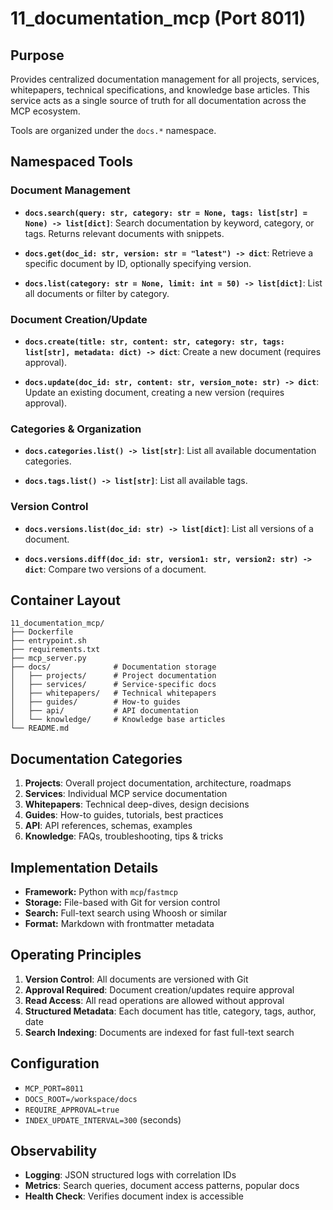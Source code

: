 # 11_documentation_mcp (Port 8011)

## Purpose
Provides centralized documentation management for all projects, services, whitepapers, technical specifications, and knowledge base articles. This service acts as a single source of truth for all documentation across the MCP ecosystem.

Tools are organized under the `docs.*` namespace.

## Namespaced Tools

### Document Management
- **`docs.search(query: str, category: str = None, tags: list[str] = None) -> list[dict]`**: 
  Search documentation by keyword, category, or tags. Returns relevant documents with snippets.

- **`docs.get(doc_id: str, version: str = "latest") -> dict`**: 
  Retrieve a specific document by ID, optionally specifying version.

- **`docs.list(category: str = None, limit: int = 50) -> list[dict]`**: 
  List all documents or filter by category.

### Document Creation/Update
- **`docs.create(title: str, content: str, category: str, tags: list[str], metadata: dict) -> dict`**: 
  Create a new document (requires approval).

- **`docs.update(doc_id: str, content: str, version_note: str) -> dict`**: 
  Update an existing document, creating a new version (requires approval).

### Categories & Organization
- **`docs.categories.list() -> list[str]`**: 
  List all available documentation categories.

- **`docs.tags.list() -> list[str]`**: 
  List all available tags.

### Version Control
- **`docs.versions.list(doc_id: str) -> list[dict]`**: 
  List all versions of a document.

- **`docs.versions.diff(doc_id: str, version1: str, version2: str) -> dict`**: 
  Compare two versions of a document.

## Container Layout
```
11_documentation_mcp/
├── Dockerfile
├── entrypoint.sh
├── requirements.txt
├── mcp_server.py
├── docs/              # Documentation storage
│   ├── projects/      # Project documentation
│   ├── services/      # Service-specific docs
│   ├── whitepapers/   # Technical whitepapers
│   ├── guides/        # How-to guides
│   ├── api/           # API documentation
│   └── knowledge/     # Knowledge base articles
└── README.md
```

## Documentation Categories

1. **Projects**: Overall project documentation, architecture, roadmaps
2. **Services**: Individual MCP service documentation
3. **Whitepapers**: Technical deep-dives, design decisions
4. **Guides**: How-to guides, tutorials, best practices
5. **API**: API references, schemas, examples
6. **Knowledge**: FAQs, troubleshooting, tips & tricks

## Implementation Details
- **Framework:** Python with `mcp`/`fastmcp`
- **Storage:** File-based with Git for version control
- **Search:** Full-text search using Whoosh or similar
- **Format:** Markdown with frontmatter metadata

## Operating Principles
1. **Version Control**: All documents are versioned with Git
2. **Approval Required**: Document creation/updates require approval
3. **Read Access**: All read operations are allowed without approval
4. **Structured Metadata**: Each document has title, category, tags, author, date
5. **Search Indexing**: Documents are indexed for fast full-text search

## Configuration
- `MCP_PORT=8011`
- `DOCS_ROOT=/workspace/docs`
- `REQUIRE_APPROVAL=true`
- `INDEX_UPDATE_INTERVAL=300` (seconds)

## Observability
- **Logging**: JSON structured logs with correlation IDs
- **Metrics**: Search queries, document access patterns, popular docs
- **Health Check**: Verifies document index is accessible